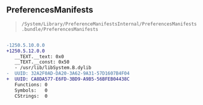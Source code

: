 ## PreferencesManifests

> `/System/Library/PreferenceManifestsInternal/PreferencesManifests.bundle/PreferencesManifests`

```diff

-1250.5.10.0.0
+1250.5.12.0.0
   __TEXT.__text: 0x0
   __TEXT.__const: 0x50
   - /usr/lib/libSystem.B.dylib
-  UUID: 32A2F0AD-DA20-3A62-9A31-57D1607B4F04
+  UUID: CA8DA577-E6FD-3BD9-A9B5-56BFEB04438C
   Functions: 0
   Symbols:   0
   CStrings:  0

```
